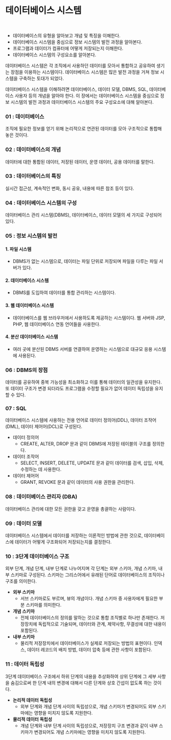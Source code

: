 # 데이터베이스 시스템
<br/>

- 데이터베이스의 유형을 알아보고 개념 및 특징을 이해한다.
- 데이터베이스 시스템을 중심으로 정보 시스템의 발전 과정을 알아본다.
- 프로그램과 데이터가 컴퓨터에 어떻게 저장되는지 이해한다.
- 데이터베이스 시스템의 구성요소를 알아본다.
  <br/>

데이터베이스 시스템은 각 조직에서 사용하던 데이터를 모아서 통합하고 공유하여 생기는 장점을 이용하는 시스템이다.
데이터베이스 시스템은 많은 발전 과정을 거쳐 정보 시스템을 구축하는 토대가 되었다.

데이터베이스 시스템을 이해하려면 데이터베이스, 데이터 모델, DBMS, SQL, 데이터베이스 사용자 등의 개념을 알아야 한다.
이 장에서는 데이터베이스 시스템을 중심으로 정보 시스템의 발전 과정과 데이터베이스 시스템의 주요 구성요소에 대해 알아본다.


### 01 : 데이터베이스
조직에 필요한 정보를 얻기 위해 논리적으로 연관된 데이터를 모아 구조적으로 통합해 놓은 것이다.

### 02 : 데이터베이스의 개념
데이터에 대한 통합된 데이터, 저장된 데이터, 운영 데이터, 공용 데이터를 말한다.

### 03 : 데이터베이스의 특징
실시간 접근성, 계속적인 변화, 동시 공유, 내용에 따른 참조 등이 있다.

### 04 : 데이터베이스 시스템의 구성
데이터베이스 관리 시스템(DBMS), 데이터베이스, 데이터 모델의 세 가지로 구성되어 있다.

### 05 : 정보 시스템의 발전
#### 1. 파일 시스템
- DBMS가 없는 시스템으로, 데이터는 파일 단위로 저장되며 파일을 다루는 파일 서버가 있다.

#### 2. 데이터베이스 시스템
- DBMS를 도입하여 데이터를 통합 관리하는 시스템이다.

#### 3. 웹 데이터베이스 시스템
- 데이터베이스를 웹 브라우저에서 사용하도록 제공하는 시스템이다. 웹 서버와 JSP, PHP, 웹 데이터베이스 연동 언어들을 사용한다.

####  4. 분산 데이터베이스 시스템
- 여러 곳에 분산된 DBMS 서버를 연결하여 운영하는 시스템으로 대규모 응용 시스템에 사용된다.

### 06 : DBMS의 장점
데이터를 공유하여 중복 가능성을 최소화하고 이를 통해 데이터의 일관성을 유지한다.
또 데이터 구조가 변경 되더라도 프로그램을 수정할 필요가 없어 데이터 독립성을 유지할 수 있다.

### 07 : SQL
데이터베이스 시스템에 사용하는 전용 언어로 데이터 정의어(DDL), 데이터 조작어(DML), 데이터 제어어(DCL)로 구성된다.
- 데이터 정의어
  - CREATE, ALTER, DROP 문과 같이 DBMS에 저장된 테이블의 구조를 정의한다.
- 데이터 조작어
  - SELECT, INSERT, DELETE, UPDATE 문과 같이 데이터를 검색, 삽입, 삭제, 수정하는 데 사용한다.
- 데이터 제어어
  - GRANT, REVOKE 문과 같이 데이터의 사용 권한을 관리한다.

### 08 : 데이터베이스 관리자 (DBA)
데이터베이스 관리에 대한 모든 권한을 갖고 운영을 총괄하는 사람이다.

### 09 : 데이터 모델
데이터베이스 시스템에서 데이터를 저장하는 이론적인 방법에 관한 것으로, 데이터베이스에 데이터가 어떻게 구조화되어 저장되는지를 결정한다.

### 10 : 3단계 데이터베이스 구조
외부 단계, 개념 단계, 내부 단계로 나누어지며 각 단계는 외부 스키마, 개념 스키마, 내부 스키마로 구성된다.
스키마는 그리스어에서 유래된 단어로 데이터베이스의 조직이나 구조를 의미한다.

- **외부 스키마**
  - 서브 스키마로도 부르며, 뷰의 개념이다. 개념 스키마 중 사용자에게 필요한 부분 스키마를 의미한다.
- **개념 스키마**
  - 전체 데이터베이스의 정의를 말하는 것으로 통합 조직별로 하나만 존재한다.
    저장장치에 독립적으로 기술되며, 데이터와 관계, 제약사항, 무결성에 대한 내용이 포함된다.
- **내부 스키마**
  - 물리적 저장장치에서 데이터베이스가 실제로 저장되는 방법의 표현이다. 인덱스, 데이터 레코드의 배치 방법, 데이터 압축 등에 관한 사항이 포함된다.

### 11 : 데이터 독립성
3단계 데이터베이스 구조에서 하위 단계의 내용을 추상화하여 상위 단계에 그 세부 사항을 숨김으로써 한 단계 내의 변경에 대해서 다른 단계와 상호 간섭이 없도록 하는 것이다.

- **논리적 데이터 독립성**
  - 외부 단계와 개념 단계 사이의 독립성으로, 개념 스키마가 변경되어도 외부 스키마에는 영향을 미치지 않도록 지원한다.
- **물리적 데이터 독립성**
  - 개념 단계와 내부 단계 사이의 독립성으로, 저장장치 구조 변경과 같이 내부 스키마가 변경되어도 개념 스키마에는 영향을 미치지 않도록 지원한다.